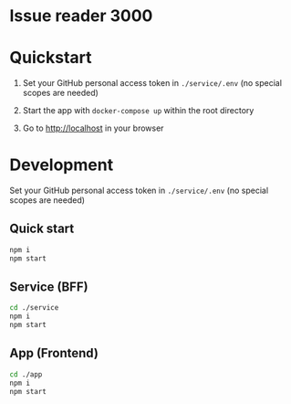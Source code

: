# Issue reader 3000

# Quickstart

1. Set your GitHub personal access token in `./service/.env` (no special scopes are needed)

2. Start the app with `docker-compose up` within the root directory

3. Go to [http://localhost](http://localhost) in your browser

# Development

Set your GitHub personal access token in `./service/.env` (no special scopes are needed)

## Quick start

```bash
npm i
npm start
```

## Service (BFF)

```bash
cd ./service
npm i
npm start
```

## App (Frontend)

```bash
cd ./app
npm i
npm start
```
